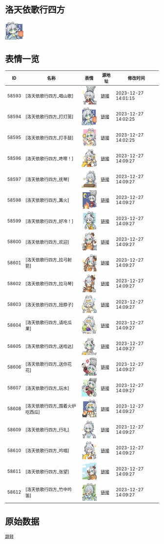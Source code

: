 # 洛天依歌行四方

<img src="./cover.png" height="60" alt="cover" />

# 表情一览

|ID|名称|表情|源地址|修改时间|
|----|----|----|----|----|
|58593|[洛天依歌行四方_唱山歌]|<img src="./pic/058593_%5B洛天依歌行四方_唱山歌%5D.png" height="60" alt="唱山歌"/>|[链接](https://i0.hdslb.com/bfs/emote/f20b7ffbb7e90c27f41ca99d85b3bfb3b8b4c7db.png)|2023-12-27 14:01:15|
|58594|[洛天依歌行四方_打灯笼]|<img src="./pic/058594_%5B洛天依歌行四方_打灯笼%5D.png" height="60" alt="打灯笼"/>|[链接](https://i0.hdslb.com/bfs/emote/d4dd750ba85da082db0c333ba8d1e49a35fab4db.png)|2023-12-27 14:02:25|
|58595|[洛天依歌行四方_打手鼓]|<img src="./pic/058595_%5B洛天依歌行四方_打手鼓%5D.png" height="60" alt="打手鼓"/>|[链接](https://i0.hdslb.com/bfs/emote/d3342fd45ede3b253aaeced8db5d52aadcbfc3c2.png)|2023-12-27 14:02:25|
|58596|[洛天依歌行四方_咚嚓！]|<img src="./pic/058596_%5B洛天依歌行四方_咚嚓！%5D.png" height="60" alt="咚嚓！"/>|[链接](https://i0.hdslb.com/bfs/emote/b40f306d25ec7a4e1977b0cfff107a8cb27c045d.png)|2023-12-27 14:09:27|
|58597|[洛天依歌行四方_抚琴]|<img src="./pic/058597_%5B洛天依歌行四方_抚琴%5D.png" height="60" alt="抚琴"/>|[链接](https://i0.hdslb.com/bfs/emote/e52705a4f1d88c7d1f93af1d4770f99c50857d84.png)|2023-12-27 14:09:27|
|58598|[洛天依歌行四方_篝火]|<img src="./pic/058598_%5B洛天依歌行四方_篝火%5D.png" height="60" alt="篝火"/>|[链接](https://i0.hdslb.com/bfs/emote/12c4e5d07e349f8c21bb2da0abba1b270b2d0b15.png)|2023-12-27 14:09:27|
|58599|[洛天依歌行四方_好冷！]|<img src="./pic/058599_%5B洛天依歌行四方_好冷！%5D.png" height="60" alt="好冷！"/>|[链接](https://i0.hdslb.com/bfs/emote/63ed40187ea13bd762f24bd9bfd2dbe0dfd7e9e7.png)|2023-12-27 14:09:27|
|58600|[洛天依歌行四方_欢迎]|<img src="./pic/058600_%5B洛天依歌行四方_欢迎%5D.png" height="60" alt="欢迎"/>|[链接](https://i0.hdslb.com/bfs/emote/bf00c8e3908b42be8d5cc5871de9f0e2c523a302.png)|2023-12-27 14:09:27|
|58601|[洛天依歌行四方_拉弓射箭]|<img src="./pic/058601_%5B洛天依歌行四方_拉弓射箭%5D.png" height="60" alt="拉弓射箭"/>|[链接](https://i0.hdslb.com/bfs/emote/c411f11cb8546f9955c17f06f267fcfa6c181ae0.png)|2023-12-27 14:09:27|
|58602|[洛天依歌行四方_拉马琴]|<img src="./pic/058602_%5B洛天依歌行四方_拉马琴%5D.png" height="60" alt="拉马琴"/>|[链接](https://i0.hdslb.com/bfs/emote/89f8d41460e54ee23ef07d7882d333b74087907f.png)|2023-12-27 14:09:27|
|58603|[洛天依歌行四方_扭脖子]|<img src="./pic/058603_%5B洛天依歌行四方_扭脖子%5D.png" height="60" alt="扭脖子"/>|[链接](https://i0.hdslb.com/bfs/emote/a76004e2e705431ad611f8ddef1b186def75cbd9.png)|2023-12-27 14:09:27|
|58604|[洛天依歌行四方_请吃瓜果]|<img src="./pic/058604_%5B洛天依歌行四方_请吃瓜果%5D.png" height="60" alt="请吃瓜果"/>|[链接](https://i0.hdslb.com/bfs/emote/2e1123531f9c627fe2b37ce5da23355f4af5f9ab.png)|2023-12-27 14:09:27|
|58605|[洛天依歌行四方_送哈达]|<img src="./pic/058605_%5B洛天依歌行四方_送哈达%5D.png" height="60" alt="送哈达"/>|[链接](https://i0.hdslb.com/bfs/emote/8208f53ae2d39d6dfdfaa79e6888bf26ce961a1a.png)|2023-12-27 14:09:27|
|58606|[洛天依歌行四方_送你花花]|<img src="./pic/058606_%5B洛天依歌行四方_送你花花%5D.png" height="60" alt="送你花花"/>|[链接](https://i0.hdslb.com/bfs/emote/d38d66f73fbe6d29ab15549c6beebd4debc6506b.png)|2023-12-27 14:09:27|
|58607|[洛天依歌行四方_玩水]|<img src="./pic/058607_%5B洛天依歌行四方_玩水%5D.png" height="60" alt="玩水"/>|[链接](https://i0.hdslb.com/bfs/emote/1770d7c61c86170f5bc7ce9ffa7493b3f14bbc9b.png)|2023-12-27 14:09:27|
|58608|[洛天依歌行四方_围着火炉吃西瓜]|<img src="./pic/058608_%5B洛天依歌行四方_围着火炉吃西瓜%5D.png" height="60" alt="围着火炉吃西瓜"/>|[链接](https://i0.hdslb.com/bfs/emote/59a2f4bc5d3e7ac069b94ef07b6232f41b39fe47.png)|2023-12-27 14:09:27|
|58609|[洛天依歌行四方_行礼]|<img src="./pic/058609_%5B洛天依歌行四方_行礼%5D.png" height="60" alt="行礼"/>|[链接](https://i0.hdslb.com/bfs/emote/824474fc80d88cd57dd074e183f610c0c2180b8f.png)|2023-12-27 14:09:27|
|58610|[洛天依歌行四方_吟唱]|<img src="./pic/058610_%5B洛天依歌行四方_吟唱%5D.png" height="60" alt="吟唱"/>|[链接](https://i0.hdslb.com/bfs/emote/bc6c6149e9215c4f22a76209c47f8fb256410665.png)|2023-12-27 14:09:27|
|58611|[洛天依歌行四方_张望]|<img src="./pic/058611_%5B洛天依歌行四方_张望%5D.png" height="60" alt="张望"/>|[链接](https://i0.hdslb.com/bfs/emote/6b9b2a55cb208f659f1968e71768bcd4715e01af.png)|2023-12-27 14:09:27|
|58612|[洛天依歌行四方_竹中吟笛]|<img src="./pic/058612_%5B洛天依歌行四方_竹中吟笛%5D.png" height="60" alt="竹中吟笛"/>|[链接](https://i0.hdslb.com/bfs/emote/9791340aaccc3b71292ebc206cb2a962ea1848be.png)|2023-12-27 14:09:27|

# 原始数据

[跳转](./raw.json)

